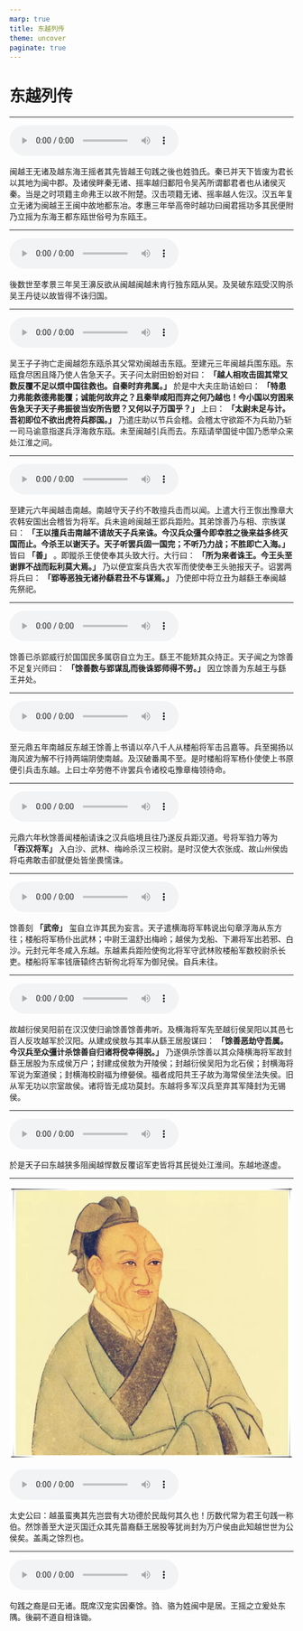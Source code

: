 ```yaml
---
marp: true
title: 东越列传
theme: uncover
paginate: true
---
```


# 东越列传

---

![](assets/audios/114/1.mp3)

闽越王无诸及越东海王摇者其先皆越王句践之後也姓驺氏。秦已并天下皆废为君长以其地为闽中郡。及诸侯畔秦无诸、摇率越归鄱阳令吴芮所谓鄱君者也从诸侯灭秦。当是之时项籍主命弗王以故不附楚。汉击项籍无诸、摇率越人佐汉。汉五年复立无诸为闽越王王闽中故地都东冶。孝惠三年举高帝时越功曰闽君摇功多其民便附乃立摇为东海王都东瓯世俗号为东瓯王。

---

![](assets/audios/114/2.mp3)

後数世至孝景三年吴王濞反欲从闽越闽越未肯行独东瓯从吴。及吴破东瓯受汉购杀吴王丹徒以故皆得不诛归国。

---

![](assets/audios/114/3.mp3)

吴王子子驹亡走闽越怨东瓯杀其父常劝闽越击东瓯。至建元三年闽越兵围东瓯。东瓯食尽困且降乃使人告急天子。天子问太尉田蚡蚡对曰： __「越人相攻击固其常又数反覆不足以烦中国往救也。自秦时弃弗属。」__ 於是中大夫庄助诘蚡曰： __「特患力弗能救德弗能覆；诚能何故弃之？且秦举咸阳而弃之何乃越也！今小国以穷困来告急天子天子弗振彼当安所告愬？又何以子万国乎？」__ 上曰： __「太尉未足与计。吾初即位不欲出虎符兵郡国。」__ 乃遣庄助以节兵会稽。会稽太守欲距不为兵助乃斩一司马谕意指遂兵浮海救东瓯。未至闽越引兵而去。东瓯请举国徙中国乃悉举众来处江淮之间。

---

![](assets/audios/114/4.mp3)

至建元六年闽越击南越。南越守天子约不敢擅兵击而以闻。上遣大行王恢出豫章大农韩安国出会稽皆为将军。兵未逾岭闽越王郢兵距险。其弟馀善乃与相、宗族谋曰： __「王以擅兵击南越不请故天子兵来诛。今汉兵众彊今即幸胜之後来益多终灭国而止。今杀王以谢天子。天子听罢兵固一国完；不听乃力战；不胜即亡入海。」__ 皆曰 __「善」__ 。即鏦杀王使使奉其头致大行。大行曰： __「所为来者诛王。今王头至谢罪不战而耘利莫大焉。」__ 乃以便宜案兵告大农军而使使奉王头驰报天子。诏罢两将兵曰： __「郢等恶独无诸孙繇君丑不与谋焉。」__ 乃使郎中将立丑为越繇王奉闽越先祭祀。

---

![](assets/audios/114/5.mp3)

馀善已杀郢威行於国国民多属窃自立为王。繇王不能矫其众持正。天子闻之为馀善不足复兴师曰： __「馀善数与郢谋乱而後诛郢师得不劳。」__ 因立馀善为东越王与繇王并处。

---

![](assets/audios/114/6.mp3)

至元鼎五年南越反东越王馀善上书请以卒八千人从楼船将军击吕嘉等。兵至揭扬以海风波为解不行持两端阴使南越。及汉破番禺不至。是时楼船将军杨仆使使上书原便引兵击东越。上曰士卒劳倦不许罢兵令诸校屯豫章梅领待命。

---

![](assets/audios/114/7.mp3)

元鼎六年秋馀善闻楼船请诛之汉兵临境且往乃遂反兵距汉道。号将军驺力等为 __「吞汉将军」__ 入白沙、武林、梅岭杀汉三校尉。是时汉使大农张成、故山州侯齿将屯弗敢击卻就便处皆坐畏懦诛。

---

![](assets/audios/114/8.mp3)

馀善刻 __「武帝」__ 玺自立诈其民为妄言。天子遣横海将军韩说出句章浮海从东方往；楼船将军杨仆出武林；中尉王温舒出梅岭；越侯为戈船、下濑将军出若邪、白沙。元封元年冬咸入东越。东越素兵距险使徇北将军守武林败楼船军数校尉杀长吏。楼船将军率钱唐辕终古斩徇北将军为御兒侯。自兵未往。

---

![](assets/audios/114/9.mp3)

故越衍侯吴阳前在汉汉使归谕馀善馀善弗听。及横海将军先至越衍侯吴阳以其邑七百人反攻越军於汉阳。从建成侯敖与其率从繇王居股谋曰： __「馀善恶劫守吾属。今汉兵至众彊计杀馀善自归诸将傥幸得脱。」__ 乃遂俱杀馀善以其众降横海将军故封繇王居股为东成侯万户；封建成侯敖为开陵侯；封越衍侯吴阳为北石侯；封横海将军说为案道侯；封横海校尉福为缭嫈侯。福者成阳共王子故为海常侯坐法失侯。旧从军无功以宗室故侯。诸将皆无成功莫封。东越将多军汉兵至弃其军降封为无锡侯。

---

![](assets/audios/114/10.mp3)

於是天子曰东越狭多阻闽越悍数反覆诏军吏皆将其民徙处江淮间。东越地遂虚。

---

![bg left](assets/images/simaqian.webp)

![](assets/audios/114/11.mp3)

太史公曰：越虽蛮夷其先岂尝有大功德於民哉何其久也！历数代常为君王句践一称伯。然馀善至大逆灭国迁众其先苗裔繇王居股等犹尚封为万户侯由此知越世世为公侯矣。盖禹之馀烈也。

---

![](assets/audios/114/12.mp3)

句践之裔是曰无诸。既席汉宠实因秦馀。驺、骆为姓闽中是居。王摇之立爰处东隅。後嗣不道自相诛锄。